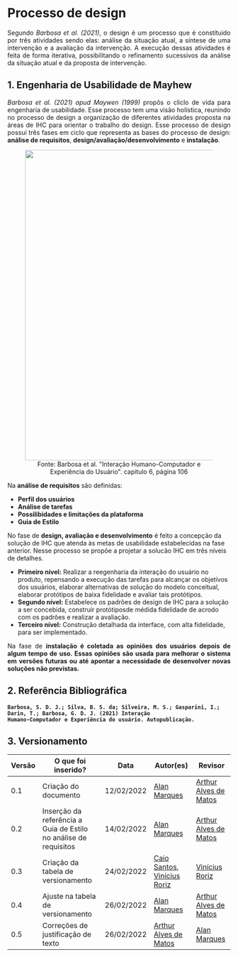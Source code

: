 # Processo de design
<p align="justify"> 
Segundo <i>Barbosa et al. (2021)</i>, o design é um processo que é constítuido por três atividades sendo elas: análise da situação atual, a síntese de uma intervenção e a avaliação da intervenção. A execução dessas atividades é feita de forma iterativa, possibilitando o refinamento sucessivos da análise da situação atual e da proposta de intervenção.
</p>

## 1. Engenharia de Usabilidade de Mayhew
<p align="justify"> 
<i>Barbosa et al. (2021) apud Maywen (1999)</i> propôs o cliclo de vida para engenharia de usabilidade. Esse processo tem uma visão holística, reunindo no processo de design a organização de diferentes atividades proposta na áreas de IHC para orientar o trabalho do design. Esse processo de design possuí três fases em ciclo que representa as bases do processo de design: <b>análise de requisitos</b>, <b>design/avaliação/desenvolvimento</b> e <b>instalação</b>.
</p>

<figure align='center' >
  <img  src="./assets/imagens/CicloDeVidaUsabilidadeMayhew.jpg" width="700px">
  <br>
  <figcaption>Fonte: Barbosa et al. "Interação Humano-Computador e Experiência do Usuário". capitulo 6, página 106</a></figcaption>
</figure>

Na **análise de requisitos** são definidas:
  * **Perfil dos usuários**
  * **Análise de tarefas**
  * **Possilibidades e limitações da plataforma**
  * **Guia de Estilo**

No fase de **design, avaliação e desenvolvimento** é feito a concepção da solução de IHC que atenda às metas de usabilidade estabelecidas na fase anterior. Nesse processo se propõe a projetar a solucão IHC em três níveis de detalhes.
  * **Primeiro nível:** Realizar a reegenharia da interação do usuário no produto, repensando a execução das tarefas para alcançar os objetivos dos usuários, elaborar alternativas de solução do modelo conceitual, elaborar protótipos de baixa fidelidade e avaliar tais protótipos.
  * **Segundo nível:** Estabelece os padrões de design de IHC para a solução a ser concebida, construir protótiposde médida fidelidade de acrodo com os padrões e realizar a avaliação.
  * **Terceiro nível:** Construção detalhada da interface, com alta fidelidade, para ser implementado.

<p align="justify">
Na fase de <b>instalação<b> é coletada as opiniões dos usuários depois de algum tempo de uso. Essas opiniões são usada para melhorar o sistema em versões futuras ou até apontar a necessidade de desenvolver novas soluções não previstas. 
</p>


## 2. Referência Bibliográfica
    Barbosa, S. D. J.; Silva, B. S. da; Silveira, M. S.; Gasparini, I.; Darin, T.; Barbosa, G. D. J. (2021) Interação
    Humano-Computador e Experiência do usuário. Autopublicação.


## 3. Versionamento
Versão |  O que foi inserido? | Data | Autor(es)| Revisor
---- |----- | ---- | ---- | ----
0.1 | Criação do documento |12/02/2022| [Alan Marques](https://github.com/alan-ms) | [Arthur Alves de Matos](https://github.com/Arthur-Gaudium)
0.2 | Inserção da referência a Guia de Estilo no análise de requisitos | 14/02/2022 | [Alan Marques](https://github.com/alan-ms) | [Arthur Alves de Matos](https://github.com/Arthur-Gaudium)
0.3 | Criação da tabela de versionamento | 24/02/2022 | [Caio Santos](https://github.com/caiobsantos), [Vinícius Roriz](https://github.com/viniciusroriz) | [Vinícius Roriz](https://github.com/viniciusroriz)
0.4 | Ajuste na tabela de versionamento | 26/02/2022 | [Alan Marques](https://github.com/alan-ms) | [Arthur Alves de Matos](https://github.com/Arthur-Gaudium)
0.5| Correções de justificação de texto | 26/02/2022 | [Arthur Alves de Matos](https://github.com/Arthur-Gaudium)|[Alan Marques](https://github.com/alan-ms)|
